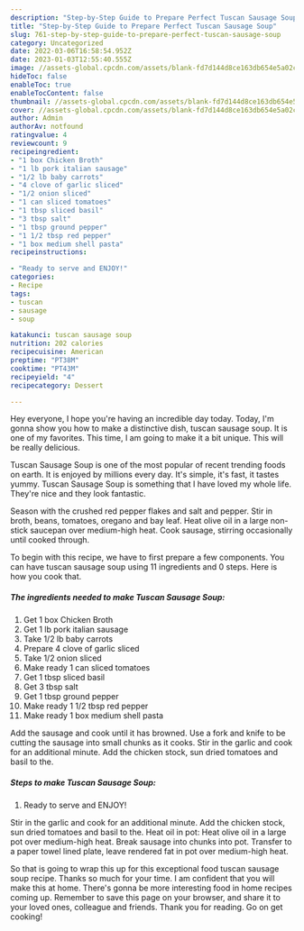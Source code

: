 ```yaml
---
description: "Step-by-Step Guide to Prepare Perfect Tuscan Sausage Soup"
title: "Step-by-Step Guide to Prepare Perfect Tuscan Sausage Soup"
slug: 761-step-by-step-guide-to-prepare-perfect-tuscan-sausage-soup
category: Uncategorized
date: 2022-03-06T16:58:54.952Z
date: 2023-01-03T12:55:40.555Z
image: //assets-global.cpcdn.com/assets/blank-fd7d144d8ce163db654e5a02c40b08a2775adb7897d16e4062681dc7e1b2800f.png
hideToc: false
enableToc: true
enableTocContent: false
thumbnail: //assets-global.cpcdn.com/assets/blank-fd7d144d8ce163db654e5a02c40b08a2775adb7897d16e4062681dc7e1b2800f.png
cover: //assets-global.cpcdn.com/assets/blank-fd7d144d8ce163db654e5a02c40b08a2775adb7897d16e4062681dc7e1b2800f.png
author: Admin
authorAv: notfound
ratingvalue: 4
reviewcount: 9
recipeingredient:
- "1 box Chicken Broth"
- "1 lb pork italian sausage"
- "1/2 lb baby carrots"
- "4 clove of garlic sliced"
- "1/2 onion sliced"
- "1 can sliced tomatoes"
- "1 tbsp sliced basil"
- "3 tbsp salt"
- "1 tbsp ground pepper"
- "1 1/2 tbsp red pepper"
- "1 box medium shell pasta"
recipeinstructions:

- "Ready to serve and ENJOY!"
categories:
- Recipe
tags:
- tuscan
- sausage
- soup

katakunci: tuscan sausage soup 
nutrition: 202 calories
recipecuisine: American
preptime: "PT38M"
cooktime: "PT43M"
recipeyield: "4"
recipecategory: Dessert

---
```



Hey everyone, I hope you're having an incredible day today. Today, I'm gonna show you how to make a distinctive dish, tuscan sausage soup. It is one of my favorites. This time, I am going to make it a bit unique. This will be really delicious.

Tuscan Sausage Soup is one of the most popular of recent trending foods on earth. It is enjoyed by millions every day. It's simple, it's fast, it tastes yummy. Tuscan Sausage Soup is something that I have loved my whole life. They're nice and they look fantastic.

Season with the crushed red pepper flakes and salt and pepper. Stir in broth, beans, tomatoes, oregano and bay leaf. Heat olive oil in a large non-stick saucepan over medium-high heat. Cook sausage, stirring occasionally until cooked through.


To begin with this recipe, we have to first prepare a few components. You can have tuscan sausage soup using 11 ingredients and 0 steps. Here is how you cook that.

<!--inarticleads1-->

##### The ingredients needed to make Tuscan Sausage Soup:

1. Get 1 box Chicken Broth
1. Get 1 lb pork italian sausage
1. Take 1/2 lb baby carrots
1. Prepare 4 clove of garlic sliced
1. Take 1/2 onion sliced
1. Make ready 1 can sliced tomatoes
1. Get 1 tbsp sliced basil
1. Get 3 tbsp salt
1. Get 1 tbsp ground pepper
1. Make ready 1 1/2 tbsp red pepper
1. Make ready 1 box medium shell pasta


Add the sausage and cook until it has browned. Use a fork and knife to be cutting the sausage into small chunks as it cooks. Stir in the garlic and cook for an additional minute. Add the chicken stock, sun dried tomatoes and basil to the. 

<!--inarticleads2-->

##### Steps to make Tuscan Sausage Soup:


1. Ready to serve and ENJOY!

Stir in the garlic and cook for an additional minute. Add the chicken stock, sun dried tomatoes and basil to the. Heat oil in pot: Heat olive oil in a large pot over medium-high heat. Break sausage into chunks into pot. Transfer to a paper towel lined plate, leave rendered fat in pot over medium-high heat. 

So that is going to wrap this up for this exceptional food tuscan sausage soup recipe. Thanks so much for your time. I am confident that you will make this at home. There's gonna be more interesting food in home recipes coming up. Remember to save this page on your browser, and share it to your loved ones, colleague and friends. Thank you for reading. Go on get cooking!
